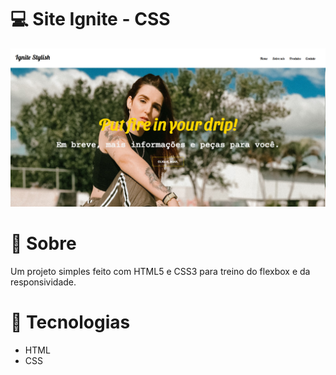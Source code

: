 # 💻 Site Ignite - CSS
![Site-Ignite](https://github.com/IgorMoschiar/Site-Bootstrap/blob/main/Imagem%20Ignite.PNG)

# 🔖 Sobre
Um projeto simples feito com HTML5 e CSS3 para treino do flexbox e da responsividade.

# 🚀 Tecnologias

* HTML
* CSS
